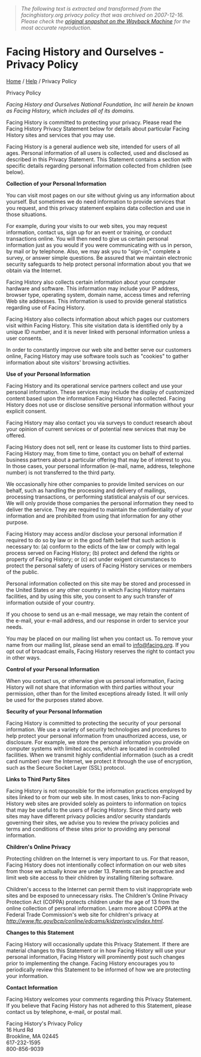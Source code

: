 > *The following text is extracted and transformed from the facinghistory.org privacy policy that was archived on 2007-12-16. Please check the [original snapshot on the Wayback Machine](https://web.archive.org/web/20071216134701id_/http%3A//www.facinghistory.org/campus/reslib.nsf/sub/help/privacy) for the most accurate reproduction.*

# Facing History and Ourselves - Privacy Policy

[Home](https://web.archive.org/campus/reslib.nsf/) / [Help](https://web.archive.org/campus/reslib.nsf/pages/help) / Privacy Policy

Privacy Policy

  
_Facing History and Ourselves National Foundation, Inc will herein be known as Facing History, which includes all of its domains._

Facing History is committed to protecting your privacy. Please read the Facing History Privacy Statement below for details about particular Facing History sites and services that you may use. 

Facing History is a general audience web site, intended for users of all ages. Personal information of all users is collected, used and disclosed as described in this Privacy Statement. This Statement contains a section with specific details regarding personal information collected from children (see below). 

**Collection of your Personal Information**

You can visit most pages on our site without giving us any information about yourself. But sometimes we do need information to provide services that you request, and this privacy statement explains data collection and use in those situations. 

For example, during your visits to our web sites, you may request information, contact us, sign up for an event or training, or conduct transactions online. You will then need to give us certain personal information just as you would if you were communicating with us in person, by mail or by telephone. Also, we may ask you to "sign-in," complete a survey, or answer simple questions. Be assured that we maintain electronic security safeguards to help protect personal information about you that we obtain via the Internet. 

Facing History also collects certain information about your computer hardware and software. This information may include your IP address, browser type, operating system, domain name, access times and referring Web site addresses. This information is used to provide general statistics regarding use of Facing History.

Facing History also collects information about which pages our customers visit within Facing History. This site visitation data is identified only by a unique ID number, and it is never linked with personal information unless a user consents.

In order to constantly improve our web site and better serve our customers online, Facing History may use software tools such as "cookies" to gather information about site visitors' browsing activities. 

**Use of your Personal Information**

Facing History and its operational service partners collect and use your personal information. These services may include the display of customized content based upon the information Facing History has collected. Facing History does not use or disclose sensitive personal information without your explicit consent. 

Facing History may also contact you via surveys to conduct research about your opinion of current services or of potential new services that may be offered. 

Facing History does not sell, rent or lease its customer lists to third parties. Facing History may, from time to time, contact you on behalf of external business partners about a particular offering that may be of interest to you. In those cases, your personal information (e-mail, name, address, telephone number) is not transferred to the third party. 

We occasionally hire other companies to provide limited services on our behalf, such as handling the processing and delivery of mailings, processing transactions, or performing statistical analysis of our services. We will only provide those companies the personal information they need to deliver the service. They are required to maintain the confidentiality of your information and are prohibited from using that information for any other purpose. 

Facing History may access and/or disclose your personal information if required to do so by law or in the good faith belief that such action is necessary to: (a) conform to the edicts of the law or comply with legal process served on Facing History; (b) protect and defend the rights or property of Facing History; or (c) act under exigent circumstances to protect the personal safety of users of Facing History services or members of the public. 

Personal information collected on this site may be stored and processed in the United States or any other country in which Facing History maintains facilities, and by using this site, you consent to any such transfer of information outside of your country.

If you choose to send us an e-mail message, we may retain the content of the e-mail, your e-mail address, and our response in order to service your needs. 

You may be placed on our mailing list when you contact us. To remove your name from our mailing list, please send an email to [info@facing.org](mailto:info@facing.org). If you opt out of broadcast emails, Facing History reserves the right to contact you in other ways. 

**Control of your Personal Information**

When you contact us, or otherwise give us personal information, Facing History will not share that information with third parties without your permission, other than for the limited exceptions already listed. It will only be used for the purposes stated above.

**Security of your Personal Information**

Facing History is committed to protecting the security of your personal information. We use a variety of security technologies and procedures to help protect your personal information from unauthorized access, use, or disclosure. For example, we store the personal information you provide on computer systems with limited access, which are located in controlled facilities. When we transmit highly confidential information (such as a credit card number) over the Internet, we protect it through the use of encryption, such as the Secure Socket Layer (SSL) protocol.

**Links to Third Party Sites**

Facing History is not responsible for the information practices employed by sites linked to or from our web site. In most cases, links to non-Facing History web sites are provided solely as pointers to information on topics that may be useful to the users of Facing History. Since third party web sites may have different privacy policies and/or security standards governing their sites, we advise you to review the privacy policies and terms and conditions of these sites prior to providing any personal information.

 **Children's Online Privacy**

Protecting children on the Internet is very important to us. For that reason, Facing History does not intentionally collect information on our web sites from those we actually know are under 13. Parents can be proactive and limit web site access to their children by installing filtering software. 

Children's access to the Internet can permit them to visit inappropriate web sites and be exposed to unnecessary risks. The Children's Online Privacy Protection Act (COPPA) protects children under the age of 13 from the online collection of personal information. Learn more about COPPA at the Federal Trade Commission's web site for children's privacy at _<http://www.ftc.gov/bcp/conline/edcams/kidzprivacy/index.html>_.  


**Changes to this Statement**

Facing History will occasionally update this Privacy Statement. If there are material changes to this Statement or in how Facing History will use your personal information, Facing History will prominently post such changes prior to implementing the change. Facing History encourages you to periodically review this Statement to be informed of how we are protecting your information. 

**Contact Information**

Facing History welcomes your comments regarding this Privacy Statement. If you believe that Facing History has not adhered to this Statement, please contact us by telephone, e-mail, or postal mail.

Facing History's Privacy Policy  
16 Hurd Rd  
Brookline, MA 02445  
617-232-1595  
800-856-9039 

